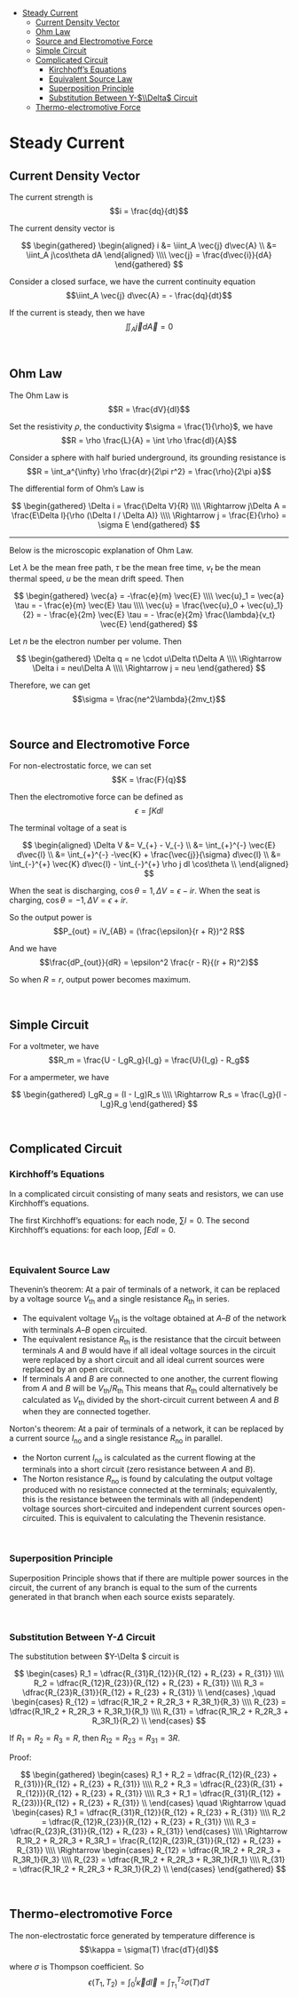 
- [Steady Current](#steady-current)
    - [Current Density Vector](#current-density-vector)
    - [Ohm Law](#ohm-law)
    - [Source and Electromotive Force](#source-and-electromotive-force)
    - [Simple Circuit](#simple-circuit)
    - [Complicated Circuit](#complicated-circuit)
        - [Kirchhoff’s Equations](#kirchhoffs-equations)
        - [Equivalent Source Law](#equivalent-source-law)
        - [Superposition Principle](#superposition-principle)
        - [Substitution Between Y-$\\Delta$ Circuit](#substitution-between-y-delta-circuit)
    - [Thermo-electromotive Force](#thermo-electromotive-force)





# Steady Current
## Current Density Vector
The current strength is $$i = \frac{dq}{dt}$$

The current density vector is

$$
\begin{gathered}
  \begin{aligned}
    i &= \iint_A \vec{j} d\vec{A} \\
    &= \iint_A j\cos\theta dA
  \end{aligned}
  \\\\
  \vec{j} = \frac{d\vec{i}}{dA}
\end{gathered}
$$

Consider a closed surface, we have the current continuity equation $$\iint_A \vec{j} d\vec{A} = - \frac{dq}{dt}$$

If the current is steady, then we have $$\iint_A \vec{j} d\vec{A} = 0$$







<br>

## Ohm Law
The Ohm Law is $$R = \frac{dV}{dI}$$

Set the resistivity $\rho$, the conductivity $\sigma = \frac{1}{\rho}$, we have $$R = \rho \frac{L}{A} = \int \rho \frac{dl}{A}$$

Consider a sphere with half buried underground, its grounding resistance is $$R = \int_a^{\infty} \rho \frac{dr}{2\pi r^2} = \frac{\rho}{2\pi a}$$

The differential form of Ohm’s Law is

$$
\begin{gathered}
  \Delta i = \frac{\Delta V}{R} \\\\
  \Rightarrow j\Delta A = \frac{E\Delta l}{\rho (\Delta l / \Delta A)} \\\\
  \Rightarrow j = \frac{E}{\rho} = \sigma E
\end{gathered}
$$

---
Below is the microscopic explanation of Ohm Law.

Let $\lambda$ be the mean free path, $\tau$ be the mean free time, $v_t$ be the mean thermal speed, $u$ be the mean drift speed. Then

$$
\begin{gathered}
  \vec{a} = -\frac{e}{m} \vec{E} \\\\
  \vec{u}_1 = \vec{a} \tau = - \frac{e}{m} \vec{E} \tau \\\\
  \vec{u} = \frac{\vec{u}_0 + \vec{u}_1}{2} = - \frac{e}{2m} \vec{E} \tau = - \frac{e}{2m} \frac{\lambda}{v_t} \vec{E}
\end{gathered}
$$

Let $n$ be the electron number per volume. Then

$$
\begin{gathered}
  \Delta q = ne \cdot u\Delta t\Delta A \\\\
  \Rightarrow \Delta i = neu\Delta A \\\\
  \Rightarrow j = neu
\end{gathered}
$$

Therefore, we can get $$\sigma = \frac{ne^2\lambda}{2mv_t}$$








<br>

## Source and Electromotive Force
For non-electrostatic force, we can set $$K = \frac{F}{q}$$

Then the electromotive force can be defined as $$\epsilon = \int K dl$$

The terminal voltage of a seat is

$$
\begin{aligned}
  \Delta V &= V_{+} - V_{-} \\
  &= \int_{+}^{-} \vec{E} d\vec{l} \\
  &= \int_{+}^{-} -\vec{K} + \frac{\vec{j}}{\sigma} d\vec{l} \\
  &= \int_{-}^{+} \vec{K} d\vec{l} - \int_{-}^{+} \rho j dl \cos\theta \\
\end{aligned}
$$

When the seat is discharging, $\cos\theta = 1, \Delta V = \epsilon - ir$.
When the seat is charging, $\cos\theta = -1, \Delta V = \epsilon + ir$.

So the output power is $$P_{out} = iV_{AB} = (\frac{\epsilon}{r + R})^2 R$$

And we have $$\frac{dP_{out}}{dR} = \epsilon^2 \frac{r - R}{(r + R)^2}$$

So when $R = r$, output power becomes maximum.








<br>

## Simple Circuit
For a voltmeter, we have $$R_m = \frac{U - I_gR_g}{I_g} = \frac{U}{I_g} - R_g$$

For a ampermeter, we have

$$
\begin{gathered}
  I_gR_g = (I - I_g)R_s \\\\
  \Rightarrow R_s = \frac{I_g}{I - I_g}R_g
\end{gathered}
$$







<br>

## Complicated Circuit
### Kirchhoff’s Equations
In a complicated circuit consisting of many seats and resistors, we can use Kirchhoff’s equations.

The first Kirchhoff’s equations: for each node, $\sum I = 0$.
The second Kirchhoff’s equations: for each loop, $\int E dl = 0$.


<br>

### Equivalent Source Law
Thevenin’s theorem: At a pair of terminals of a network, it can be replaced by a voltage source $V_{\mathrm{th}}$ and a single resistance $R_{\mathrm{th}}$ in series.
- The equivalent voltage $V_{\mathrm{th}}$ is the voltage obtained at  $A–B$ of the network with terminals $A–B$ open circuited.
- The equivalent resistance $R_{\mathrm{th}}$ is the resistance that the circuit between terminals $A$ and $B$ would have if all ideal voltage sources in the circuit were replaced by a short circuit and all ideal current sources were replaced by an open circuit.
- If terminals $A$ and $B$ are connected to one another, the current flowing from $A$ and $B$ will be $V_{\mathrm{th}}/R_{\mathrm{th}}$ This means that $R_{\mathrm{th}}$ could alternatively be calculated as $V_{\mathrm{th}}$ divided by the short-circuit current between $A$ and $B$ when they are connected together.

Norton's theorem: At a pair of terminals of a network, it can be replaced by a current source $I_{\mathrm{no}}$ and a single resistance $R_{\mathrm{no}}$ in parallel.
- the Norton current $I_{\mathrm{no}}$ is calculated as the current flowing at the terminals into a short circuit (zero resistance between $A$ and $B$).
- The Norton resistance $R_{\mathrm{no}}$ is found by calculating the output voltage produced with no resistance connected at the terminals; equivalently, this is the resistance between the terminals with all (independent) voltage sources short-circuited and independent current sources open-circuited. This is equivalent to calculating the Thevenin resistance.


<br>

### Superposition Principle
Superposition Principle shows that if there are multiple power sources in the circuit, the current of any branch is equal to the sum of the currents generated in that branch when each source exists separately.


<br>

### Substitution Between Y-$\Delta$ Circuit
The substitution between $Y-\Delta $ circuit is

$$
\begin{cases}
  R_1 = \dfrac{R_{31}R_{12}}{R_{12} + R_{23} + R_{31}} \\\\
  R_2 = \dfrac{R_{12}R_{23}}{R_{12} + R_{23} + R_{31}} \\\\
  R_3 = \dfrac{R_{23}R_{31}}{R_{12} + R_{23} + R_{31}} \\
\end{cases}
,\quad
\begin{cases}
  R_{12} = \dfrac{R_1R_2 + R_2R_3 + R_3R_1}{R_3} \\\\
  R_{23} = \dfrac{R_1R_2 + R_2R_3 + R_3R_1}{R_1} \\\\
  R_{31} = \dfrac{R_1R_2 + R_2R_3 + R_3R_1}{R_2} \\
\end{cases}
$$

If $R_1 = R_2 = R_3 = R$, then $R_{12} = R_{23} = R_{31} = 3R$.

Proof:

$$
\begin{gathered}
  \begin{cases}
    R_1 + R_2 = \dfrac{R_{12}(R_{23} + R_{31})}{R_{12} + R_{23} + R_{31}} \\\\
    R_2 + R_3 = \dfrac{R_{23}(R_{31} + R_{12})}{R_{12} + R_{23} + R_{31}} \\\\
    R_3 + R_1 = \dfrac{R_{31}(R_{12} + R_{23})}{R_{12} + R_{23} + R_{31}} \\
  \end{cases}
  \quad \Rightarrow \quad
  \begin{cases}
    R_1 = \dfrac{R_{31}R_{12}}{R_{12} + R_{23} + R_{31}} \\\\
    R_2 = \dfrac{R_{12}R_{23}}{R_{12} + R_{23} + R_{31}} \\\\
    R_3 = \dfrac{R_{23}R_{31}}{R_{12} + R_{23} + R_{31}}
  \end{cases}
  \\\\
  \Rightarrow R_1R_2 + R_2R_3 + R_3R_1 = \frac{R_{12}R_{23}R_{31}}{R_{12} + R_{23} + R_{31}}
  \\\\
  \Rightarrow
  \begin{cases}
    R_{12} = \dfrac{R_1R_2 + R_2R_3 + R_3R_1}{R_3} \\\\
    R_{23} = \dfrac{R_1R_2 + R_2R_3 + R_3R_1}{R_1} \\\\
    R_{31} = \dfrac{R_1R_2 + R_2R_3 + R_3R_1}{R_2} \\
  \end{cases}
\end{gathered}
$$








<br>

## Thermo-electromotive Force
The non-electrostatic force generated by temperature difference is $$\kappa = \sigma(T) \frac{dT}{dl}$$

where $\sigma$ is Thompson coefficient. So $$\epsilon(T_1, T_2) = \int_0^l \vec{\kappa} d\vec{l} = \int_{T_1}^{T_2} \sigma(T)dT$$
